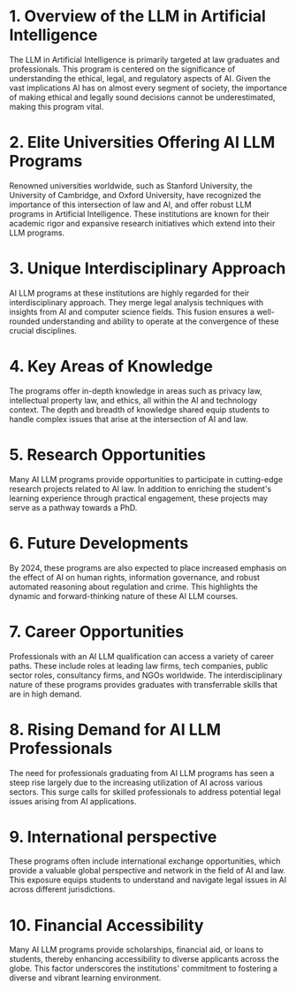 # 1. Overview of the LLM in Artificial Intelligence
The LLM in Artificial Intelligence is primarily targeted at law graduates and professionals. This program is centered on the significance of understanding the ethical, legal, and regulatory aspects of AI. Given the vast implications AI has on almost every segment of society, the importance of making ethical and legally sound decisions cannot be underestimated, making this program vital.

# 2. Elite Universities Offering AI LLM Programs
Renowned universities worldwide, such as Stanford University, the University of Cambridge, and Oxford University, have recognized the importance of this intersection of law and AI, and offer robust LLM programs in Artificial Intelligence. These institutions are known for their academic rigor and expansive research initiatives which extend into their LLM programs.

# 3. Unique Interdisciplinary Approach
AI LLM programs at these institutions are highly regarded for their interdisciplinary approach. They merge legal analysis techniques with insights from AI and computer science fields. This fusion ensures a well-rounded understanding and ability to operate at the convergence of these crucial disciplines.

# 4. Key Areas of Knowledge
The programs offer in-depth knowledge in areas such as privacy law, intellectual property law, and ethics, all within the AI and technology context. The depth and breadth of knowledge shared equip students to handle complex issues that arise at the intersection of AI and law.

# 5. Research Opportunities
Many AI LLM programs provide opportunities to participate in cutting-edge research projects related to AI law. In addition to enriching the student's learning experience through practical engagement, these projects may serve as a pathway towards a PhD.

# 6. Future Developments 
By 2024, these programs are also expected to place increased emphasis on the effect of AI on human rights, information governance, and robust automated reasoning about regulation and crime. This highlights the dynamic and forward-thinking nature of these AI LLM courses.

# 7. Career Opportunities
Professionals with an AI LLM qualification can access a variety of career paths. These include roles at leading law firms, tech companies, public sector roles, consultancy firms, and NGOs worldwide. The interdisciplinary nature of these programs provides graduates with transferrable skills that are in high demand.

# 8. Rising Demand for AI LLM Professionals
The need for professionals graduating from AI LLM programs has seen a steep rise largely due to the increasing utilization of AI across various sectors. This surge calls for skilled professionals to address potential legal issues arising from AI applications.

# 9. International perspective
These programs often include international exchange opportunities, which provide a valuable global perspective and network in the field of AI and law. This exposure equips students to understand and navigate legal issues in AI across different jurisdictions.

# 10. Financial Accessibility
Many AI LLM programs provide scholarships, financial aid, or loans to students, thereby enhancing accessibility to diverse applicants across the globe. This factor underscores the institutions' commitment to fostering a diverse and vibrant learning environment.
